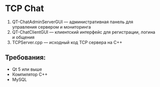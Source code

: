 # TCP Chat
1. QT-ChatAdminServerGUI — административная панель для управления сервером и мониторинга
2. QT-ChatClientGUI — клиентский интерфейс для регистрации, логина и общения
3. TCPServer.cpp — исходный код TCP сервера на C++

## Требования:
- Qt 5 или выше
- Компилятор C++
- MySQL
